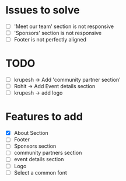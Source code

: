 # Issues to solve
- [ ] 'Meet our team' section is not responsive
- [ ] 'Sponsors' section is not responsive
- [ ] Footer is not perfectly aligned

# TODO
- [ ] krupesh -> Add 'community partner section'
- [ ] Rohit -> Add Event details section
- [ ] krupesh -> add logo

# Features to add
- [x] About Section
- [ ] Footer
- [ ] Sponsors section
- [ ] community partners section
- [ ] event details section
- [ ] Logo
- [ ] Select a common font